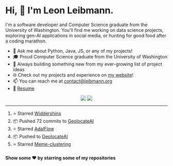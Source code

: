 # Hi, 👋 I'm Leon Leibmann.

I'm a software developer and Computer Science graduate from the University of Washington. You'll find me working on data science projects, exploring gen-AI applications in social media, or hunting for good food after a coding marathon.

- 💬 Ask me about Python, Java, JS, or any of my projects!
- 🎓 Proud Computer Science graduate from the University of Washington
- 🚀 Always building something new from my ever-growing list of project ideas
- 🌐 Check out my projects and experience on [my website](https://leibmann.org)!
- 📫 You can reach me at [contact@leibmann.org](mailto:contact@leibmann.org)
- 📄 [Resume](https://leibmann.org/Leon_Leibmann_Resume.pdf)

<div align="middle">
<img align="top" src="https://github-readme-stats.vercel.app/api/top-langs/?username=Pop101&layout=compact&theme=transparent&hide_border=true&hide=css,jupyter%20notebook">
<img align="top" src="https://github-readme-stats.vercel.app/api?username=Pop101&show_icons=true&theme=transparent&hide_border=true&count_private=true&hide=issues&include_all_commits&hide_rank=true">
</div>

---
<!--START_SECTION:activity-->
1. ⭐️ Starred [Widdershins](https://github.com/Mermade/widdershins)
2. 📦 Pushed 72 commits to [GeolocateAI](https://github.com/Pop101/GeolocateAI)
3. ⭐️ Starred [AdalFlow](https://github.com/SylphAI-Inc/AdalFlow)
4. 📦 Pushed to [GeolocateAI](https://github.com/Pop101/GeolocateAI)
5. ⭐️ Starred [Meme-clustering](https://github.com/tygobl/meme-clustering)
<!--END_SECTION:activity-->

#### Show some ❤️ by starring some of my repositories
